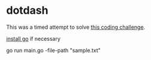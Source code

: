 # dotdash

This was a timed attempt to solve [this coding challenge](https://www.codewars.com/kata/597eeb0136f4ae84f9000001).

[install go](https://golang.org/doc/install) if necessary

go run main.go -file-path "sample.txt"
